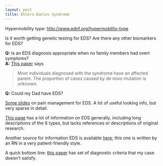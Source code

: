 ```yaml
---
layout: post
title: Ehlers-Danlos Syndrome 
---
```


Hypermobility type: http://www.ednf.org/hypermobility-type

Is it worth getting genetic testing for EDS?
Are there any other biomarkers for EDS?

**Q:** Is an EDS diagnosis appropriate when no family members had overt symptoms?  
**A:** [This paper](http://www.ncbi.nlm.nih.gov/books/NBK1279/) says

> Most individuals diagnosed with the syndrome have an affected parent. The proportion of cases caused by de novo mutation is unknown. 

**Q:** Could my Dad have EDS?

[Some slides](http://www.ednf.org/sites/default/files/Chopra_Chronic_pain_and_EDS_Final_1slideS.pdf) on pain management for EDS. A lot of useful looking info, but very sparse in detail.

[This page](http://learnaboutyourpain.com/types-of-pain/ehlers-danlos-syndrome/) has a lot of information on EDS generally, including long descriptions of the 6 types, but lacks references or descriptions of original research.

Another source for information EDS is available [here](http://www.ednf.org/images/stories/leaflets/soyouthinkyoumighthaveeds.pdf); this one is written by an RN in a very patient-friendly style.

A quick bottom line: [this paper](http://www.ncbi.nlm.nih.gov/books/NBK1279/) has set of diagnostic criteria that my case doesn't satisfy.
